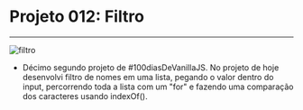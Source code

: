 # Projeto 012: Filtro

---

![filtro](https://user-images.githubusercontent.com/39461509/129451991-53d18717-9dfd-4963-9190-82bca9eaa42d.gif)

- Décimo segundo projeto de #100diasDeVanillaJS. No projeto de hoje desenvolvi filtro de nomes em uma lista, pegando o valor dentro do input, percorrendo toda a lista com um "for" e fazendo uma comparação dos caracteres usando indexOf().